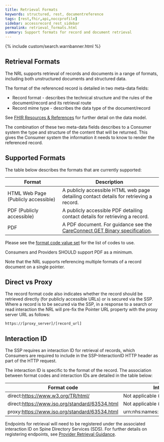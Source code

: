 ```yaml
---
title: Retrieval Formats
keywords: structured, rest, documentreference
tags: [rest,fhir,api,noccprofile]
sidebar: accessrecord_rest_sidebar
permalink: retrieval_formats.html
summary: Support formats for record and document retrieval
---
```


{% include custom/search.warnbanner.html %}


## Retrieval Formats ##


The NRL supports retrieval of records and documents  in a range of formats, including both unstructured documents and structured data. 

The format of the referenced record is detailed in two meta-data fields:
 - Record format - describes the technical structure and the rules of the document/record and its retrieval route
 - Record mime type - describes the data type of the document/record

See [FHIR Resources & References](explore_reference.html) for further detail on the data model. 

The combination of these two meta-data fields describes to a Consumer system the type and structure of the content that will be returned. This gives the Consumer system the information it needs to know to render the referenced record.  

## Supported Formats ##

The table below describes the formats that are currently supported:

| Format | Description |
|-----------|----------------|
|HTML Web Page (Publicly accessible)|A publicly accessible HTML web page detailing contact details for retrieving a record.|
|PDF (Publicly accessible)|A publicly accessible PDF detailing contact details for retrieving a record.|
|PDF|A PDF document. For guidance see the [CareConnect GET Binary specification](https://nhsconnect.github.io/CareConnectAPI/api_documents_binary.html).|

Please see the [format code value set](https://fhir.nhs.uk/STU3/ValueSet/NRLS-Format-1) for the list of codes to use. 

Consumers and Providers SHOULD support PDF as a minimum.

Note that the NRL supports referencing multiple formats of a record document on a single pointer. 

## Direct vs Proxy ##
The record format code also indicates whether the record should be retrieved directly (for publicly accessible URLs) or is secured via the SSP. 
Where a record is to be secured via the SSP, in a response to a search or read interaction the NRL will pre-fix the Pointer URL property with the proxy server URL as follows: 

```
https://[proxy_server]/[record_url]
```

## Interaction ID ##

The SSP requires an interaction ID for retrieval of records, which Consumers are required to include in the SSP-InteractionID HTTP header as part of the HTTP request.  

The interaction ID is specific to the format of the record. The association between format codes and interaction IDs are detailed in the table below:

| Format code | Interaction ID |
|-----------|----------------|
|direct:https://www.w3.org/TR/html/|Not applicable (direct retrieval)|
|direct:https://www.iso.org/standard/63534.html|Not applicable (direct retrieval)|
|proxy:https://www.iso.org/standard/63534.html|urn:nhs:names:services:nrls:binary.read|

Endpoints for retrieval will need to be registered under the associated interaction ID on Spine Directory Services (SDS). For further details on registering endpoints, see [Provider Retrieval Guidance](retrieval_provider_guidance.html).  